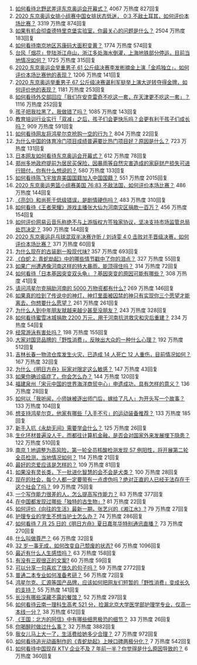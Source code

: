 1. [如何看待北野武差评东京奥运会开幕式？](https://www.zhihu.com/question/474738717) 4067 万热度 827回复
1. [2020 东京奥运女排小组赛中国女排状态低迷， 0:3 不敌土耳其，如何评价本场比赛？](https://www.zhihu.com/question/474827684) 3319 万热度 874回复
1. [如果有机会彻查德特里克堡实验室，你最关心的问题是什么？](https://www.zhihu.com/question/474651210) 2504 万热度 183回复
1. [如何看待南京地区苏康码大面积变黄？](https://www.zhihu.com/question/474543568) 1774 万热度 574回复
1. [台风「烟花」登陆浙江舟山，浙江多处海水倒灌，上海地铁部分停运，目前当地情况如何？](https://www.zhihu.com/question/474766317) 1725 万热度 315回复
1. [2020 东京奥运会举重男子 61 公斤级决赛李发彬摘金上演「金鸡独立」，如何评价本场比赛他的表现？](https://www.zhihu.com/question/474822878) 1206 万热度 141回复
1. [2020 东京奥运举重男子 67 公斤级决赛谌利军挺举上演大逆转夺得金牌，如何评价他的表现？](https://www.zhihu.com/question/474862831) 1181 万热度 253回复
1. [如何看待外交部回应「我们在安克雷奇不吃这一套，在天津更不吃这一套」？](https://www.zhihu.com/question/474286574) 1116 万热度 252回复
1. [孩子把我拉黑了，我做错了吗？](https://www.zhihu.com/question/472446183) 1085 万热度 143回复
1. [教育培训行业实行「双减」之后，孩子们会更快乐吗？会更有利于孩子们成长吗？](https://www.zhihu.com/question/474681128) 909 万热度 591回复
1. [如何看待网友将鸿星尔克抢购一空的行为？](https://www.zhihu.com/question/474407260) 804 万热度 22回复
1. [为什么中国的体育冷门项目成绩普遍要比热门项目好？原因是什么？](https://www.zhihu.com/question/449541844) 723 万热度 131回复
1. [日本网友如何看待东京奥运会开幕式？](https://www.zhihu.com/question/474411219) 612 万热度 78回复
1. [郑州多地政府提前为居民买保险，因暴雨等自然灾害造成的家庭财产损失可进行赔付，你有什么想说的？](https://www.zhihu.com/question/474091439) 580 万热度 133回复
1. [如何看待陈飞宇放弃美国国籍加入中国国籍？](https://www.zhihu.com/question/474648421) 551 万热度 2015回复
1. [2020 东京奥运男篮小组赛美国 76:83 不敌法国，如何评价本场比赛？](https://www.zhihu.com/question/474874179) 486 万热度 144回复
1. [《亮剑》和尚死于低级错误，是剧情硬伤吗？](https://www.zhihu.com/question/398164518) 483 万热度 310回复
1. [如何看待《王者荣耀》游戏主播张大仙为河南灾区捐款一百万？](https://www.zhihu.com/question/473921278) 456 万热度 154回复
1. [如何评价网易云音乐称绝不与上游版权方签独家协议，坚决支持市场监管总局处罚决定？](https://www.zhihu.com/question/474585146) 390 万热度 144回复
1. [2020 东京奥运乒乓球混双半决赛许昕 / 刘诗雯 4:0 击败对手晋级决赛，如何评价本场比赛？](https://www.zhihu.com/question/474864432) 371 万热度 60回复
1. [为什么现在的古装剧一股现代味?](https://www.zhihu.com/question/459603184) 357 万热度 693回复
1. [《白蛇 2: 青蛇劫起》中的哪些情节戳中了你的泪点？](https://www.zhihu.com/question/473751887) 327 万热度 55回复
1. [如果广州遭遇像河南这样的特大暴雨，能顶得住吗？](https://www.zhihu.com/question/473589514) 314 万热度 72回复
1. [如何看待「日本基因突变双头龟」？基因突变的原因可能有哪些？](https://www.zhihu.com/question/474298791) 308 万热度 41回复
1. [请问鸿星尔克捐助河南的 5000 万物资都有什么?](https://www.zhihu.com/question/474231343) 269 万热度 146回复
1. [如果真的捡到了传说中的神灯，神灯里面被囚禁的神只有实现你三个愿望才能离去，你想要什么愿望？](https://www.zhihu.com/question/471439343) 261 万热度 261回复
1. [为什么人到中年朋友就越来越少甚至没朋友？](https://www.zhihu.com/question/365256729) 243 万热度 328回复
1. [如何看待蜜雪冰城捐款 2200 万元，用于河南抗洪救灾和灾后重建？](https://www.zhihu.com/question/473877625) 234 万热度 54回复
1. [经常游泳有害处吗？](https://www.zhihu.com/question/470855035) 198 万热度 155回复
1. [大家对国货品牌的「野性消费」，反映出大众的一种什么心理？](https://www.zhihu.com/question/474709194) 192 万热度 512回复
1. [吉林长春一物流仓库发生火灾，已造成 14 人死亡 12 人重伤，目前情况如何？](https://www.zhihu.com/question/474689226) 167 万热度 32回复
1. [为什么《明日方舟》玩家对限定这么敏感？](https://www.zhihu.com/question/474880130) 147 万热度 43回复
1. [如果你确诊癌症了，你会怎么办？](https://www.zhihu.com/question/472420082) 144 万热度 120回复
1. [福建泉州「宋元中国的世界海洋商贸中心」申遗成功，具有怎样的意义？](https://www.zhihu.com/question/474853774) 136 万热度 28回复
1. [如何以「我听闻，小师妹被逐出师门后，嫁给了凡人」为开头写一个故事？](https://www.zhihu.com/question/462632432) 133 万热度 104回复
1. [想支持鸿星尔克，他家有哪些「入手不亏」的运动装备推荐？](https://www.zhihu.com/question/474309937) 133 万热度 185回复
1. [新手入坑《永劫无间》需要学会什么？](https://www.zhihu.com/question/470627425) 125 万热度 26回复
1. [生化环材普遍没人干，而都往计算机金融，是否会对国家外来发展埋下隐患？](https://www.zhihu.com/question/427138111) 122 万热度 510回复
1. [南京 1 地调整为高风险，第一轮全员核酸检测发现 57 例阳性，将开展第二轮全员检测，当地情况如何？](https://www.zhihu.com/question/474784048) 114 万热度 21回复
1. [最好的恋爱应该是怎样的？](https://www.zhihu.com/question/443256355) 109 万热度 81回复
1. [如果没有灵长类，下一批进化智慧的会不会是犬类？](https://www.zhihu.com/question/473422911) 100 万热度 28回复
1. [现在的社会，每个人都一定要带有一点虚伪吗？绝对正直的人已经无法存在于这个社会了吗？](https://www.zhihu.com/question/472584199) 99 万热度 75回复
1. [一个写作能力很差的人，怎么提高写作能力？](https://www.zhihu.com/question/351892887) 83 万热度 377回复
1. [在中国都发现过哪些「独特的古生物」?](https://www.zhihu.com/question/447892619) 81 万热度 22回复
1. [如何评价《向往的生活》最新一期，张艺兴的《湘江水》?](https://www.zhihu.com/question/474462246) 79 万热度 27回复
1. [护理专业的学生不想当护士怎么办？](https://www.zhihu.com/question/312670811) 74 万热度 286回复
1. [如何看待 7 月 25 日的《明日方舟》夏日嘉年华特别通讯直播？](https://www.zhihu.com/question/474878767) 73 万热度 270回复
1. [什么叫做尊严？](https://www.zhihu.com/question/20110863) 66 万热度 32回复
1. [32 岁一事无成，如何改变自己颓废的状态?](https://www.zhihu.com/question/324720000) 66 万热度 1096回复
1. [最近有什么人生感悟吗？](https://www.zhihu.com/question/381896673) 63 万热度 158回复
1. [有没有三观很正的文案?](https://www.zhihu.com/question/465646312) 60 万热度 59回复
1. [可以分享一句喜欢了很久的句子吗？](https://www.zhihu.com/question/461392537) 59 万热度 2772回复
1. [普通二本专业如何准备考研？](https://www.zhihu.com/question/68719084) 56 万热度 72回复
1. [鸿星尔克、汇源等国产品牌，应该如何把网友们短暂的「野性消费」变成长久的支持？](https://www.zhihu.com/question/474709629) 55 万热度 141回复
1. [长沙有哪些深藏不露的餐馆？](https://www.zhihu.com/question/31025946) 52 万热度 297回复
1. [如何看待云南一理科生高考 521 分，捡漏北京大学医学部护理学专业，仅高一本线一分？](https://www.zhihu.com/question/473821513) 38 万热度 612回复
1. [《王国：北方的阿信》中有哪些细思极恐的细节？](https://www.zhihu.com/question/469063327) 33 万热度 26回复
1. [你喝醉时做过什么事？](https://www.zhihu.com/question/270123090) 32 万热度 3882回复
1. [我女儿马上大一了，生活费给她多少合理？](https://www.zhihu.com/question/470906807) 27 万热度 972回复
1. [如何看待追光动画制作的《青蛇劫起》上映口碑两极分化？](https://www.zhihu.com/question/474561301) 7 万热度 542回复
1. [如何看待中国现存 KTV 企业不及 7 年前一半？你觉得是什么原因导致的？](https://www.zhihu.com/question/473902989) 6 万热度 360回复